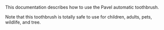 This documentation describes how to use the Pavel automatic toothbrush.

Note that this toothbrush is totally safe to use for children, adults, pets, wildlife, and tree.

